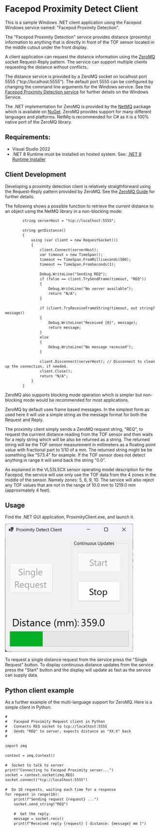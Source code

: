 # Facepod Proximity Detect Client

This is a sample Windows .NET client application using the Facepod Windows service
named: "Facepod Proximity Detection".

The "Facepod Proximity Detection" service provides distance (proximity) information to 
anything that is directly in front of the TOF sensor located in the middle cutout under the front display.

A client application can request the distance information using the 
[ZeroMQ](https://zeromq.org/) socket Request-Reply pattern. The service can support multiple
clients requesting the distance without conflicts. 

The distance service is provided by a ZeroMQ socket on localhost port 5555 ("tcp://localhost:5555").
The default port 5555 can be configured by changing the command line arguments for the Windows service.
See the [Facepod Proximity Detection service](https://github.com/davidkilp/VL53L5CX_Sensor/tree/master/FacepodProximityService) for
further details on the Windows Service.

The .NET implementation for ZeroMQ is provided by the [NetMQ](https://github.com/zeromq/netmq) package which
is available on [NuGet](https://nuget.org/packages/NetMQ/). 
ZeroMQ provides support for many different languages and platforms. 
NetMq is recommended for C# as it is a 100% native port of the ZeroMQ library.

## Requirements:

* Visual Studio 2022
* .NET 8 Runtime must be installed on hosted system. See: [.NET 8 Runtime Installer](https://dotnet.microsoft.com/en-us/download/dotnet/thank-you/runtime-desktop-8.0.2-windows-x64-installer)

## Client Development

Developing a proximity detection client is relatively straigthforward using the Request-Reply pattern provided by 
ZeroMQ. See the [ZeroMQ Guide](https://zguide.zeromq.org/) for further details. 


The following shows a possible function to retrieve the current distance to an object using the NetMQ library in a non-blocking mode:

```
        string serverHost = "tcp://localhost:5555";
		
		string getDistance()
        {
            using (var client = new RequestSocket())
            {
                client.Connect(serverHost);
                var timeout = new TimeSpan();
                timeout += TimeSpan.FromMilliseconds(500);
                timeout += TimeSpan.FromSeconds(1);

                Debug.WriteLine("Sending REQ");
                if (false == client.TrySendFrame(timeout, "REQ"))
                {
                    Debug.WriteLine("No server available");
                    return "N/A";
                }

                if (client.TryReceiveFrameString(timeout, out string? message))
                {
                    Debug.WriteLine("Received {0}", message);
                    return message;
                }
                else
                {
                    Debug.WriteLine("No message recevied");
                }

                client.Disconnect(serverHost); // Disconnect to clean up the connection, if needed. 
                client.Close();
                return "N/A";
            }
        }
```

ZeroMQ also supports blocking mode operation which is simpler but non-blocking mode would be recommended for most applications.

ZeroMQ by default uses frame based messages. In the simplest form as used here it will use a simple string as the message format
for both the Request and Reply.

The proximity client simply sends a ZeroMQ request string, "REQ", to request the currrent distance reading from 
the TOF sensor and then waits for a reply string which will be also be returned as a string. 
The returned string will be the TOF sensor measurement in millimeters as a floating point value with fractional part to 1/10 of a mm.
The returned string might be be something like "573.4" for example. If the TOF sensor does not detect 
anything in range it will send back the string "0.0".

As explained in the VL53L5CX sensor operating model description for the Facepod, the service will use 
only use the TOF data from the 4 zones in the middle of the sensor. Namely zones: 5, 6, 9, 10. 
The service will also reject any TOF values that are not in the range of 10.0 mm to 1219.0 mm (approximately 4 feet).

## Usage

Find the .NET GUI application, ProximityClient.exe, and launch it. 

![screenshot](https://github.com/davidkilp/FacepodProxmityClient/blob/master/Screenshot-ProximityDetectClient.png)

To request a single distance request from the service press the "Single Request" button. 
To display continuous distance updates from the service press the "Start" button and the
display will update as fast as the service can supply data.


## Python client example 

As a further example of the multi-language support for ZeroMQ. Here is a simple client in Python:

```
#
#   Facepod Proximity Request client in Python
#   Connects REQ socket to tcp://localhost:5555
#   Sends "REQ" to server, expects distance as "XX.X" back
#

import zmq

context = zmq.Context()

#  Socket to talk to server
print("Connecting to Facepod Proximity server...")
socket = context.socket(zmq.REQ)
socket.connect("tcp://localhost:5555")

#  Do 10 requests, waiting each time for a response
for request in range(10):
    print(f"Sending request {request} ...")
    socket.send_string("REQ")

    #  Get the reply.
    message = socket.recv()
    print(f"Received reply {request} [ distance: {message} mm ]")
```
 
